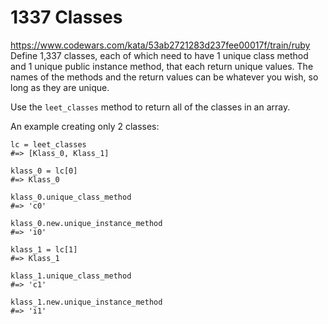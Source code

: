 # 1337 Classes

https://www.codewars.com/kata/53ab2721283d237fee00017f/train/ruby
Define 1,337 classes, each of which need to have 1 unique class method and 1 unique public instance method, that each return unique values. The names of the methods and the return values can be whatever you wish, so long as they are unique.

Use the `leet_classes` method to return all of the classes in an array.

An example creating only 2 classes:

```
lc = leet_classes
#=> [Klass_0, Klass_1]

klass_0 = lc[0]
#=> Klass_0

klass_0.unique_class_method
#=> 'c0'

klass_0.new.unique_instance_method
#=> 'i0'

klass_1 = lc[1]
#=> Klass_1

klass_1.unique_class_method
#=> 'c1'

klass_1.new.unique_instance_method
#=> 'i1'
```

